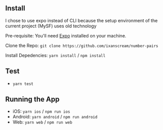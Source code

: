 ## Install

I chose to use expo instead of CLI because the setup environment of the current project (MySF) uses old technology

Pre-requisite: You'll need [Expo](https://expo.dev/) installed on your machine.

Clone the Repo: `git clone https://github.com/ixanscream/number-pairs`

Install Depedencies: `yarn install` / `npm install`

## Test

- `yarn test`

## Running the App

- iOS: `yarn ios` / `npm run ios`
- Android: `yarn android` / `npm run android`
- Web: `yarn web` / `npm run web`
